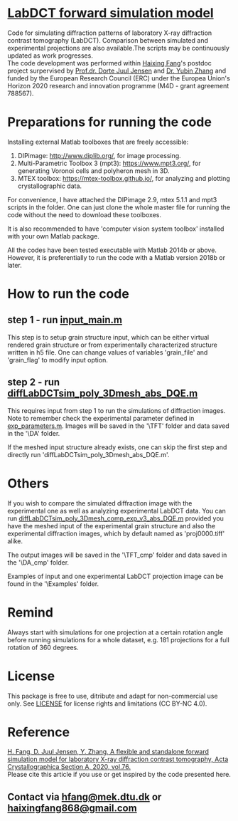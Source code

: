 # [LabDCT forward simulation model](https://github.com/haixingfang/LabDCT-forward-simu-model)
Code for simulating diffraction patterns of laboratory X-ray diffraction contrast tomography (LabDCT).
Comparison between simulated and experimental projections are also available.The scripts may be continuously updated as work progresses. <br>
The code development was performed within [Haixing Fang](https://orcid.org/0000-0001-8114-5276)'s postdoc project surpervised by [Prof.dr. Dorte Juul Jensen](https://www.dtu.dk/english/service/phonebook/person?id=38577&tab=2&qt=dtupublicationquery) and [Dr. Yubin Zhang](https://www.dtu.dk/english/service/phonebook/person?id=50135&tab=2&qt=dtupublicationquery) and funded by the European Research Council (ERC) under the Europea Union's Horizon 2020 research and innovation programme (M4D - grant agreement 788567).

# Preparations for running the code
Installing external Matlab toolboxes that are freely accessible:
1. DIPimage: http://www.diplib.org/, for image processing.
2. Multi-Parametric Toolbox 3 (mpt3): https://www.mpt3.org/, for generating Voronoi cells and polyheron mesh in 3D.
3. MTEX toolbox: https://mtex-toolbox.github.io/, for analyzing and plotting crystallographic data.

For convenience, I have attached the DIPimage 2.9, mtex 5.1.1 and mpt3 scripts in the folder.
One can just clone the whole master file for running the code without the need to download these toolboxes.

It is also recommended to have 'computer vision system toolbox' installed with your own Matlab package.

All the codes have been tested executable with Matlab 2014b or above.
However, it is preferentially to run the code with a Matlab version 2018b or later.

# How to run the code
## step 1 - run [input_main.m](https://github.com/haixingfang/LabDCT-forward-simu-model/blob/master/input_main.m)
This step is to setup grain structure input, which can be either virtual rendered grain structure or from experimentally characterized structure written in h5 file. One can change values of variables 'grain_file' and 'grain_flag' to modify input option.

## step 2 - run [diffLabDCTsim_poly_3Dmesh_abs_DQE.m](https://github.com/haixingfang/LabDCT-forward-simu-model/blob/master/diffLabDCTsim_poly_3Dmesh_abs_DQE.m)
This requires input from step 1 to run the simulations of diffraction images.
Note to remember check the experimental parameter defined in [exp_parameters.m](https://github.com/haixingfang/LabDCT-forward-simu-model/blob/master/exp_parameters.m).
Images will be saved in the '\TFT\' folder and data saved in the '\DA\' folder.

If the meshed input structure already exists, one can skip the first step and directly run 'diffLabDCTsim_poly_3Dmesh_abs_DQE.m'.

# Others
If you wish to compare the simulated diffraction image with the experimental one as well as analyzing experimental LabDCT data.
You can run [diffLabDCTsim_poly_3Dmesh_comp_exp_v3_abs_DQE.m](https://github.com/haixingfang/LabDCT-forward-simu-model/blob/master/diffLabDCTsim_poly_3Dmesh_comp_exp_v3_abs_DQE.m) provided you have the meshed input of the experimental grain structure
and also the experimental diffraction images, which by default named as 'proj0000.tiff' alike.

The output images will be saved in the '\TFT_cmp\' folder and data saved in the '\DA_cmp\' folder.

Examples of input and one experimental LabDCT projection image can be found in the '\Examples\' folder.

# Remind
Always start with simulations for one projection at a certain rotation angle before running simulations for a whole dataset, e.g. 181 projections for a full rotation of 360 degrees.

# License
This package is free to use, ditribute and adapt for non-commercial use only.
See [LICENSE](https://github.com/haixingfang/LabDCT-forward-simu-model/blob/master/LICENSE) for license rights and limitations (CC BY-NC 4.0).

# Reference
[H. Fang, D. Juul Jensen, Y. Zhang, A flexible and standalone forward simulation model for laboratory X-ray diffraction contrast tomography, Acta Crystallographica Section A, 2020, vol.76.](https://doi.org/10.1107/S2053273320010852) <br>
Please cite this article if you use or get inspired by the code presented here.

## Contact via hfang@mek.dtu.dk or haixingfang868@gmail.com

